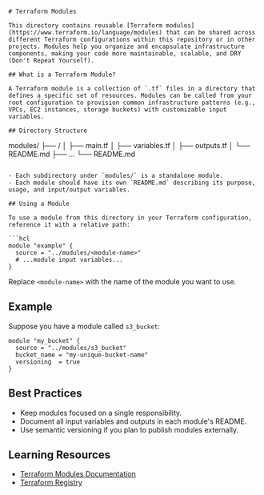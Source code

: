 


```
# Terraform Modules

This directory contains reusable [Terraform modules](https://www.terraform.io/language/modules) that can be shared across different Terraform configurations within this repository or in other projects. Modules help you organize and encapsulate infrastructure components, making your code more maintainable, scalable, and DRY (Don't Repeat Yourself).

## What is a Terraform Module?

A Terraform module is a collection of `.tf` files in a directory that defines a specific set of resources. Modules can be called from your root configuration to provision common infrastructure patterns (e.g., VPCs, EC2 instances, storage buckets) with customizable input variables.

## Directory Structure

```
modules/
├── <module-name>/
│   ├── main.tf
│   ├── variables.tf
│   ├── outputs.tf
│   └── README.md
├── ...
└── README.md
```

- Each subdirectory under `modules/` is a standalone module.
- Each module should have its own `README.md` describing its purpose, usage, and input/output variables.

## Using a Module

To use a module from this directory in your Terraform configuration, reference it with a relative path:

```hcl
module "example" {
  source = "../modules/<module-name>"
  # ...module input variables...
}
```

Replace `<module-name>` with the name of the module you want to use.

## Example

Suppose you have a module called `s3_bucket`:

```hcl
module "my_bucket" {
  source = "../modules/s3_bucket"
  bucket_name = "my-unique-bucket-name"
  versioning  = true
}
```

## Best Practices

- Keep modules focused on a single responsibility.
- Document all input variables and outputs in each module's README.
- Use semantic versioning if you plan to publish modules externally.

## Learning Resources

- [Terraform Modules Documentation](https://www.terraform.io/language/modules)
- [Terraform Registry](https://registry.terraform.io/)


